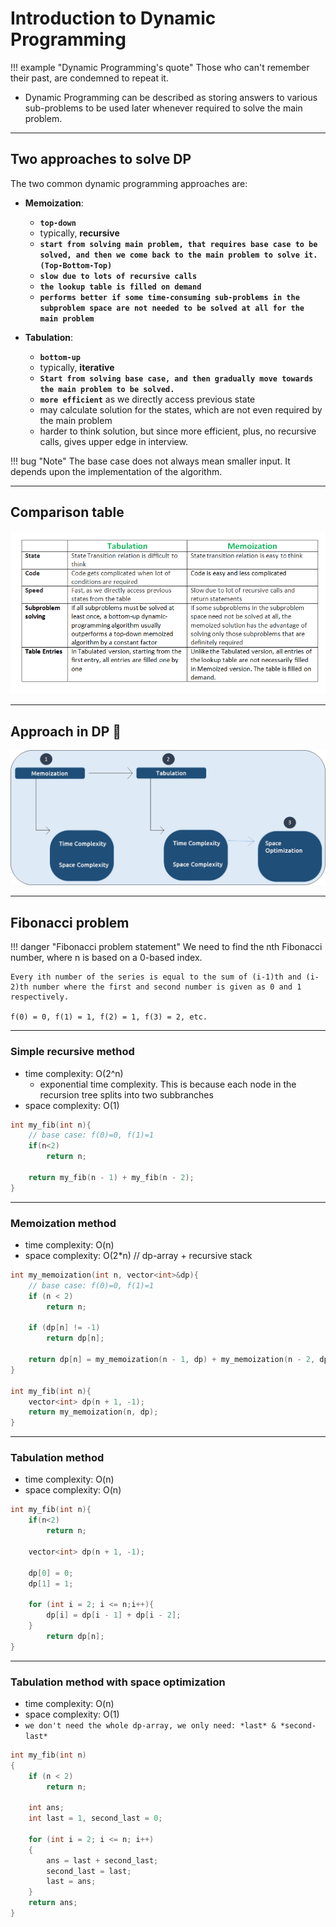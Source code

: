 # Introduction to Dynamic Programming

!!! example "Dynamic Programming's quote"
    Those who can't remember their past, are condemned to repeat it.

- Dynamic Programming can be described as storing answers to various sub-problems to be used later whenever required to solve the main problem.

---

## Two approaches to solve DP

The two common dynamic programming approaches are:

- **Memoization**:
    -  **`top-down`**
    -  typically, **recursive**
    -  **`start from solving main problem, that requires base case to be solved, and then we come back to the main problem to solve it. (Top-Bottom-Top)`**
    -  **`slow due to lots of recursive calls`**
    -  **`the lookup table is filled on demand`**
    -  **`performs better if some time-consuming sub-problems in the subproblem space are not needed to be solved at all for the main problem`**

- **Tabulation**:
    - **`bottom-up`**
    - typically, **iterative**
    - **`Start from solving base case, and then gradually move towards the main problem to be solved.`**
    - **`more efficient`** as we directly access previous state
    - may calculate solution for the states, which are not even required by the main problem
    - harder to think solution, but since more efficient, plus, no recursive calls, gives upper edge in interview.

!!! bug "Note"
    The base case does not always mean smaller input. It depends upon the implementation of the algorithm.

---

## Comparison table

![tabulation vs memoization](../../images/dsa/dp/Tabulation-vs-Memoization.png)

---

## Approach in DP 🫨

![approach in dp](../../images/dsa/dp/flow.jpg)

---

## Fibonacci problem

!!! danger "Fibonacci problem statement"
    We need to find the nth Fibonacci number, where n is based on a 0-based index.

    Every ith number of the series is equal to the sum of (i-1)th and (i-2)th number where the first and second number is given as 0 and 1 respectively.

    f(0) = 0, f(1) = 1, f(2) = 1, f(3) = 2, etc.

---

### Simple recursive method

- time complexity: O(2^n)
    - exponential time complexity. This is because each node in the recursion tree splits into two subbranches
- space complexity: O(1)

```cpp
int my_fib(int n){
    // base case: f(0)=0, f(1)=1
    if(n<2)
        return n;

    return my_fib(n - 1) + my_fib(n - 2);
}
```

---

### Memoization method

- time complexity: O(n)
- space complexity: O(2*n) // dp-array + recursive stack

```cpp
int my_memoization(int n, vector<int>&dp){
    // base case: f(0)=0, f(1)=1
    if (n < 2)
        return n;

    if (dp[n] != -1)
        return dp[n];

    return dp[n] = my_memoization(n - 1, dp) + my_memoization(n - 2, dp);
}

int my_fib(int n){
    vector<int> dp(n + 1, -1);
    return my_memoization(n, dp);
}
```

---

### Tabulation method

- time complexity: O(n)
- space complexity: O(n)

```cpp
int my_fib(int n){
    if(n<2)
        return n;

    vector<int> dp(n + 1, -1);

    dp[0] = 0;
    dp[1] = 1;

    for (int i = 2; i <= n;i++){
        dp[i] = dp[i - 1] + dp[i - 2];
    }
        return dp[n];
}
```

---

### Tabulation method with space optimization

- time complexity: O(n)
- space complexity: O(1)
- `we don't need the whole dp-array, we only need: *last* & *second-last*`

```cpp
int my_fib(int n)
{
    if (n < 2)
        return n;

    int ans;
    int last = 1, second_last = 0;

    for (int i = 2; i <= n; i++)
    {
        ans = last + second_last;
        second_last = last;
        last = ans;
    }
    return ans;
}
```
